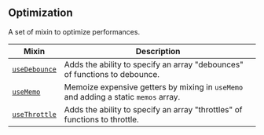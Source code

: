 ## Optimization

  A set of mixin to optimize performances.

  | Mixin| Description |
  |------|-------------|
  |[`useDebounce`](./use-debounce.md)|Adds the ability to specify an array "debounces" of functions to   debounce.|
  |[`useMemo`](./use-memo.md)|Memoize expensive getters by mixing in `useMemo` and adding a static   `memos` array.|
  |[`useThrottle`](./use-throttle.md)|Adds the ability to specify an array "throttles" of functions to   throttle.|
